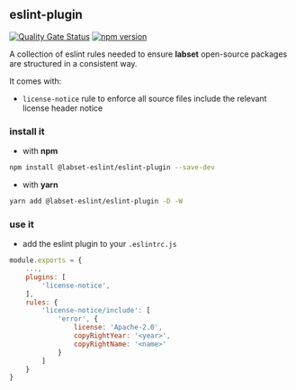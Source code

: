 ## eslint-plugin

[![Quality Gate Status](https://sonarcloud.io/api/project_badges/measure?project=viqueen_eslint-plugin-license-notice&metric=alert_status)](https://sonarcloud.io/summary/new_code?id=viqueen_eslint-plugin-license-notice)
[![npm version](https://badge.fury.io/js/eslint-plugin-license-notice.svg)](https://badge.fury.io/js/eslint-plugin-license-notice)

A collection of eslint rules needed to ensure **labset** open-source packages are structured in a consistent way.

It comes with:
- `license-notice` rule to enforce all source files include the relevant license header notice

### install it

- with **npm**

```bash
npm install @labset-eslint/eslint-plugin --save-dev
```

- with **yarn**

```bash
yarn add @labset-eslint/eslint-plugin -D -W
```

### use it

- add the eslint plugin to your `.eslintrc.js`

```javascript
module.exports = {
    ...,
    plugins: [
        'license-notice',
    ],
    rules: {
        'license-notice/include': [
            'error', {
                license: 'Apache-2.0',
                copyRightYear: '<year>',
                copyRightName: '<name>'
            }
        ]
    }
}
```
